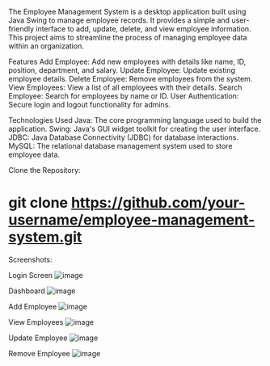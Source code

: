 The Employee Management System is a desktop application built using Java Swing to manage employee records. It provides a simple and user-friendly interface to add, update, delete, and view employee information. This project aims to streamline the process of managing employee data within an organization.

Features
Add Employee: Add new employees with details like name, ID, position, department, and salary.
Update Employee: Update existing employee details.
Delete Employee: Remove employees from the system.
View Employees: View a list of all employees with their details.
Search Employee: Search for employees by name or ID.
User Authentication: Secure login and logout functionality for admins.

Technologies Used
Java: The core programming language used to build the application.
Swing: Java's GUI widget toolkit for creating the user interface.
JDBC: Java Database Connectivity (JDBC) for database interactions.
MySQL: The relational database management system used to store employee data.

Clone the Repository:
# git clone https://github.com/your-username/employee-management-system.git

Screenshots:

Login Screen
![image](https://github.com/karan5262/Employeemanagmentsystem/assets/75554945/06489c10-886d-4f14-97a8-8c8d68225b59)

Dashboard
![image](https://github.com/karan5262/Employeemanagmentsystem/assets/75554945/f0334b55-930a-4f10-98e0-f5764a21cc0e)

Add Employee
![image](https://github.com/karan5262/Employeemanagmentsystem/assets/75554945/305f8b43-070c-4b84-bc81-a194018e33bb)

View Employees
![image](https://github.com/karan5262/Employeemanagmentsystem/assets/75554945/ba0e1dc8-5af6-4435-badf-5ab5738d85a3)

Update Employee
![image](https://github.com/karan5262/Employeemanagmentsystem/assets/75554945/e2b70cf2-6ea4-4559-9a81-2a4a675f88b2)

Remove Employee
![image](https://github.com/karan5262/Employeemanagmentsystem/assets/75554945/616ab91c-79cb-406d-9937-6522bf25094d)


